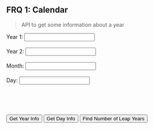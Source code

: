 ## FRQ 1: Calendar

> API to get some information about a year

<label for="fname">Year 1:</label>
<input type="text" id="year1" name="year1"><br><br>
<label for="lname">Year 2:</label>
<input type="text" id="year2" name="year2"><br><br>
<label for="fname">Month:</label>
<input type="text" id="month" name="month"><br><br>
<label for="lname">Day:</label>
<input type="text" id="day" name="day"><br><br>

<br><br>

<button onclick="getYearInfo()">Get Year Info</button>
<button onclick="getDayInfo()">Get Day Info</button>
<button onclick="getLeapYears()">Find Number of Leap Years</button>
<!-- <button onclick="getYearFact()">Get Year Fact</button> -->

<label id="result"></label>

<script>

    const options = {
            method: 'GET', // *GET, POST, PUT, DELETE, etc.
            mode: 'cors', // no-cors, *cors, same-origin
            cache: 'default', // *default, no-cache, reload, force-cache, only-if-cached
            credentials: 'omit', // include, *same-origin, omit
            headers: {
            'Content-Type': 'application/json'
            // 'Content-Type': 'application/x-www-form-urlencoded',
            },
        };
    
    function getYearInfo() {
        var url = "https://csa-backend.rohanj.dev/api/calendar1/yearInfo/" + document.getElementById("year1").value;

        fetch(url, options).then(response => {

            response.json().then(data => {
                var table = "<table>"
                for (var key in data) {
                if (data.hasOwnProperty(key)) {
                    table += '<tr><td>' + key + '</td><td>' + data[key] + '</td></tr>';
                    }
                }
            table += '</table>';
            document.getElementById("result").innerHTML = table;
            })
        })

        .catch(err => {
            document.getElementById("result").innerHTML = "Error: " + err;
        })

        }

    function getDayInfo() {
        var url = "https://csa-backend.rohanj.dev/api/calendar1/dayInfo/" + document.getElementById("day").value + "/" + document.getElementById("month").value + "/" + document.getElementById("year1").value;

        fetch(url, options).then(response => {

            response.json().then(data => {
                var table = "<table>"
                for (var key in data) {
                if (data.hasOwnProperty(key)) {
                    table += '<tr><td>' + key + '</td><td>' + data[key] + '</td></tr>';
                    }
                }
            table += '</table>';
            document.getElementById("result").innerHTML = table;
            })
        })

        .catch(err => {
            document.getElementById("result").innerHTML = "Error: " + err;
        })
    }

    function getLeapYears() {
        var url = "https://csa-backend.rohanj.dev/api/calendar1/leapYears/" + document.getElementById("year1").value + "/" + document.getElementById("year2").value;

        fetch(url, options).then(response => {

            response.json().then(data => {
                var table = "<table>"
                for (var key in data) {
                if (data.hasOwnProperty(key)) {
                    table += '<tr><td>' + key + '</td><td>' + data[key] + '</td></tr>';
                    }
                }
            table += '</table>';
           document.getElementById("result").innerHTML = table;
            })
        })

        .catch(err => {
            document.getElementById("result").innerHTML = "Error: " + err;
        })
    }

    // function getYearFact() {
    //     var url = "https://csa-backend.rohanj.dev/api/calendar2/yearFact" + document.getElementById("year1").value;

    //     fetch(url, options).then(response => {

    //         response.json().then(data => {
    //             var table = "<table>"
    //             for (var key in data) {
    //             if (data.hasOwnProperty(key)) {
    //                 table += '<tr><td>' + key + '</td><td>' + data[key] + '</td></tr>';
    //                 }
    //             }
    //         table += '</table>';
    //         document.getElementById("result").innerHTML = table;
    //         })
    //     })

    //     .catch(err => {
    //         document.getElementById("result").innerHTML = "Error: " + err;
    //     })
    // }
</script>
